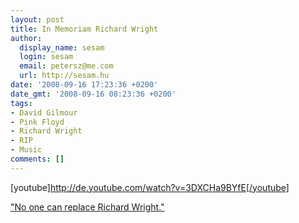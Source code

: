 ```yaml
---
layout: post
title: In Memoriam Richard Wright
author:
  display_name: sesam
  login: sesam
  email: petersz@me.com
  url: http://sesam.hu
date: '2008-09-16 17:23:36 +0200'
date_gmt: '2008-09-16 08:23:36 +0200'
tags:
- David Gilmour
- Pink Floyd
- Richard Wright
- RIP
- Music
comments: []
---
```


[youtube]http://de.youtube.com/watch?v=3DXCHa9BYfE[/youtube]

["No one can replace Richard Wright."](http://www.davidgilmour.com)
